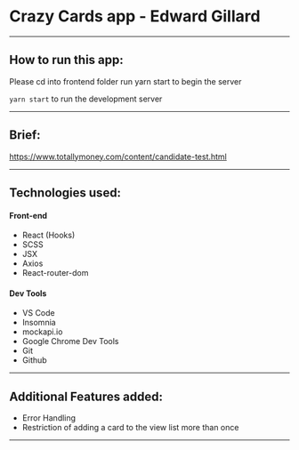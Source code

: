 # Crazy Cards app - Edward Gillard

------------------

## How to run this app: ##

Please cd into frontend folder run yarn start to begin the server

`yarn start` to run the development server

------------------

## Brief: ##

https://www.totallymoney.com/content/candidate-test.html

------------------

## Technologies used: ##

#### Front-end

* React (Hooks)
* SCSS
* JSX
* Axios
* React-router-dom

#### Dev Tools

* VS Code
* Insomnia
* mockapi.io
* Google Chrome Dev Tools
* Git
* Github

------------------
## Additional Features added: ##

* Error Handling
* Restriction of adding a card to the view list more than once

------------------
